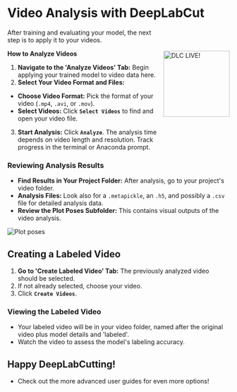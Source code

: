# Video Analysis with DeepLabCut
<img src="https://images.squarespace-cdn.com/content/v1/57f6d51c9f74566f55ecf271/1572296495650-Y4ZTJ2XP2Z9XF1AD74VW/ke17ZwdGBToddI8pDm48kMulEJPOrz9Y8HeI7oJuXxR7gQa3H78H3Y0txjaiv_0fDoOvxcdMmMKkDsyUqMSsMWxHk725yiiHCCLfrh8O1z5QPOohDIaIeljMHgDF5CVlOqpeNLcJ80NK65_fV7S1UZiU3J6AN9rgO1lHw9nGbkYQrCLTag1XBHRgOrY8YAdXW07ycm2Trb21kYhaLJjddA/DLC_logo_blk-01.png?format=1000w" width="150" title="DLC-live" alt="DLC LIVE!" align="right" vspace = "50">


After training and evaluating your model, the next step is to apply it to your videos.

**How to Analyze Videos**

1. **Navigate to the 'Analyze Videos' Tab:** Begin applying your trained model to video data here.
2. **Select Your Video Format and Files:**
  - **Choose Video Format:** Pick the format of your video (`.mp4`, `.avi`, or `.mov`). 
  - **Select Videos:** Click **`Select Videos`** to find and open your video file.
3. **Start Analysis:** Click **`Analyze`**. The analysis time depends on video length and resolution. Track progress in the terminal or Anaconda prompt.

### Reviewing Analysis Results

- **Find Results in Your Project Folder:** After analysis, go to your project's video folder.
- **Analysis Files:** Look also for a `.metapickle`, an `.h5`, and possibly a `.csv` file for detailed analysis data.
- **Review the Plot Poses Subfolder:** This contains visual outputs of the video analysis.

![Plot poses](https://images.squarespace-cdn.com/content/v1/57f6d51c9f74566f55ecf271/1717779600836-YOWM5T2MBY0JN1LB537B/plot-poses.png?format=500w)

## Creating a Labeled Video

1. **Go to 'Create Labeled Video' Tab:** The previously analyzed video should be selected.
2. If not already selected, choose your video.
3. Click **`Create Videos`**.

### Viewing the Labeled Video

- Your labeled video will be in your video folder, named after the original video plus model details and 'labeled'.
- Watch the video to assess the model's labeling accuracy.

## Happy DeepLabCutting! 
- Check out the more advanced user guides for even more options!
